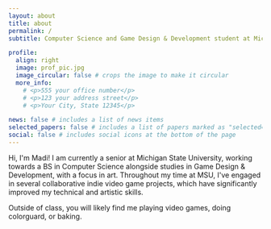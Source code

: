 ```yaml
---
layout: about
title: about
permalink: /
subtitle: Computer Science and Game Design & Development student at Michigan State University

profile:
  align: right
  image: prof_pic.jpg
  image_circular: false # crops the image to make it circular
  more_info: 
    # <p>555 your office number</p>
    # <p>123 your address street</p>
    # <p>Your City, State 12345</p>

news: false # includes a list of news items
selected_papers: false # includes a list of papers marked as "selected={true}"
social: false # includes social icons at the bottom of the page
---
```


Hi, I'm Madi! I am currently a senior at Michigan State University, working towards a BS in Computer Science alongside studies in Game Design & Development, with a focus in art. Throughout my time at MSU, I've engaged in several collaborative indie video game projects, which have significantly improved my technical and artistic skills.

Outside of class, you will likely find me playing video games, doing colorguard, or baking.
